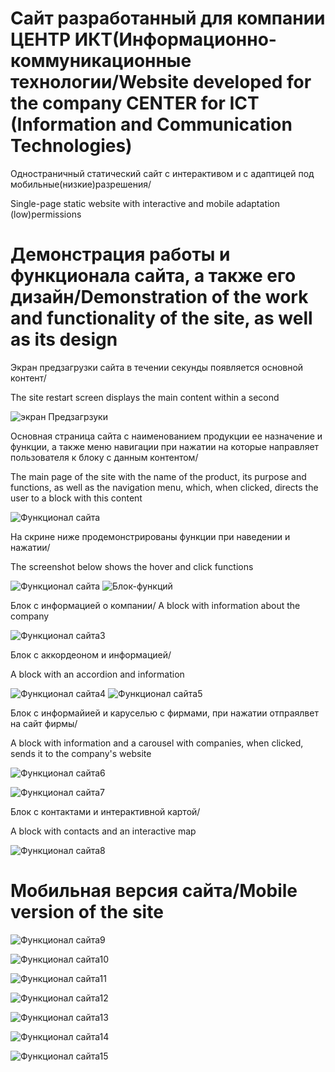 # Сайт разработанный для компании ЦЕНТР ИКТ(Информационно-коммуникационные технологии/Website developed for the company CENTER for ICT (Information and Communication Technologies)

Одностраничный статический сайт с интерактивом и с адаптицей под мобильные(низкие)разрешения/

Single-page static website with interactive and mobile adaptation (low)permissions

# Демонстрация работы и функционала сайта, а также его дизайн/Demonstration of the work and functionality of the site, as well as its design

Экран предзагрузки сайта в течении секунды появляется основной контент/

The site restart screen displays the main content within a second

![экран Предзагрзуки](https://github.com/Bibosiandre/Website-developed-for-the-company-CENTER-for-ICT/blob/main/demo/1.PNG)

Основная страница сайта с наименованием продукции ее назначение и функции, а также меню навигации при нажатии на которые направляет пользователя к блоку с данным контентом/

The main page of the site with the name of the product, its purpose and functions, as well as the navigation menu, which, when clicked, directs the user to a block with this content

![Функционал сайта](https://github.com/Bibosiandre/Website-developed-for-the-company-CENTER-for-ICT/blob/main/demo/2.PNG)

На скрине ниже продемонстрированы функции при наведении и нажатии/

The screenshot below shows the hover and click functions

![Функционал сайта](https://github.com/Bibosiandre/Website-developed-for-the-company-CENTER-for-ICT/blob/main/demo/3.png)
![Блок-функций](https://github.com/Bibosiandre/Website-developed-for-the-company-CENTER-for-ICT/blob/main/demo/4.png)

Блок с информацией о компании/
A block with information about the company

![Функционал сайта3](https://github.com/Bibosiandre/Website-developed-for-the-company-CENTER-for-ICT/blob/main/demo/5.png)

Блок с аккордеоном и информацией/

A block with an accordion and information

![Функционал сайта4](https://github.com/Bibosiandre/Website-developed-for-the-company-CENTER-for-ICT/blob/main/demo/6.png)
![Функционал сайта5](https://github.com/Bibosiandre/Website-developed-for-the-company-CENTER-for-ICT/blob/main/demo/7.png)

Блок с информайией и каруселью с фирмами, при нажатии отпраялвет на сайт фирмы/

A block with information and a carousel with companies, when clicked, sends it to the company's website

![Функционал сайта6](https://github.com/Bibosiandre/Website-developed-for-the-company-CENTER-for-ICT/blob/main/demo/8.png)

![Функционал сайта7](https://github.com/Bibosiandre/Website-developed-for-the-company-CENTER-for-ICT/blob/main/demo/9.png)

Блок с контактами и интерактивной картой/

A block with contacts and an interactive map

![Функционал сайта8](https://github.com/Bibosiandre/Website-developed-for-the-company-CENTER-for-ICT/blob/main/demo/10.png)

# Мобильная версия сайта/Mobile version of the site

![Функционал сайта9](https://github.com/Bibosiandre/Website-developed-for-the-company-CENTER-for-ICT/blob/main/demo/11.png)

![Функционал сайта10](https://github.com/Bibosiandre/Website-developed-for-the-company-CENTER-for-ICT/blob/main/demo/11.1.png)

![Функционал сайта11](https://github.com/Bibosiandre/Website-developed-for-the-company-CENTER-for-ICT/blob/main/demo/13.png)

![Функционал сайта12](https://github.com/Bibosiandre/Website-developed-for-the-company-CENTER-for-ICT/blob/main/demo/14.png)

![Функционал сайта13](https://github.com/Bibosiandre/Website-developed-for-the-company-CENTER-for-ICT/blob/main/demo/15.png)

![Функционал сайта14](https://github.com/Bibosiandre/Website-developed-for-the-company-CENTER-for-ICT/blob/main/demo/16.png)

![Функционал сайта15](https://github.com/Bibosiandre/Website-developed-for-the-company-CENTER-for-ICT/blob/main/demo/17.png)

